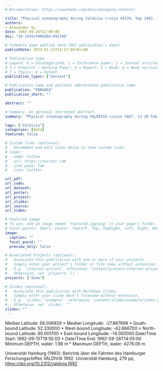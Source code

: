```yaml
---
# Documentation: https://wowchemy.com/docs/managing-content/

title: "Physical oceanography during Valdivia cruise VA129, Sep 1992. Institut für Meereskunde, Universität Hamburg"
authors: 
- Alexander Sy
date: 1992-09-28T12:00:00
doi: "10.1594/PANGAEA.892348"

# Schedule page publish date (NOT publication's date).
publishDate: 2023-01-22T14:17:05+01:00

# Publication type.
# Legend: 0 = Uncategorized; 1 = Conference paper; 2 = Journal article;
# 3 = Preprint / Working Paper; 4 = Report; 5 = Book; 6 = Book section;
# 7 = Thesis; 8 = Patent
publication_types: ["Dataset"]

# Publication name and optional abbreviated publication name.
publication: "PANGAEA"
publication_short: ""

abstract: ""

# Summary. An optional shortened abstract.
summary: "Physical oceanography during VALDIVIA cruise VA67, 13-20 Feb 1988."

tags: ["Valdivia"]
categories: [data]
featured: false

# Custom links (optional).
#   Uncomment and edit lines below to show custom links.
# links:
# - name: Follow
#   url: https://twitter.com
#   icon_pack: fab
#   icon: twitter

url_pdf:
url_code:
url_dataset:  
url_poster:
url_project:
url_slides:
url_source:
url_video:

# Featured image
# To use, add an image named `featured.jpg/png` to your page's folder. 
# Focal points: Smart, Center, TopLeft, Top, TopRight, Left, Right, BottomLeft, Bottom, BottomRight.
image:
  caption: ""
  focal_point: ""
  preview_only: false

# Associated Projects (optional).
#   Associate this publication with one or more of your projects.
#   Simply enter your project's folder or file name without extension.
#   E.g. `internal-project` references `content/project/internal-project/index.md`.
#   Otherwise, set `projects: []`.
projects: ["dsow"]

# Slides (optional).
#   Associate this publication with Markdown slides.
#   Simply enter your slide deck's filename without extension.
#   E.g. `slides: "example"` references `content/slides/example/index.md`.
#   Otherwise, set `slides: ""`.
slides: ""
---
```

Median Latitude: 56.006828 * Median Longitude: -27.867698 * South-bound Latitude: 52.330000 * West-bound Longitude: -42.666700 * North-bound Latitude: 60.001700 * East-bound Longitude: -14.000000
Date/Time Start: 1992-09-15T19:55:00 * Date/Time End: 1992-09-28T14:05:00
Minimum DEPTH, water: 1.98 m * Maximum DEPTH, water: 4278.06 m

Universität Hamburg (1993): Berichte über die Fahrten des Hamburger Forschungschiffes VALDIVIA 1992. Universität Hamburg, 279 pp, https://doi.org/10.2312/valdivia.1992